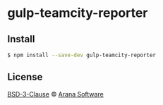 # gulp-teamcity-reporter

## Install

```sh
$ npm install --save-dev gulp-teamcity-reporter
```

## License

[BSD-3-Clause](https://raw.githubusercontent.com/aranasoft/gulp-teamcity-reporter/master/LICENSE) © [Arana Software](http://www.aranasoft.com)
